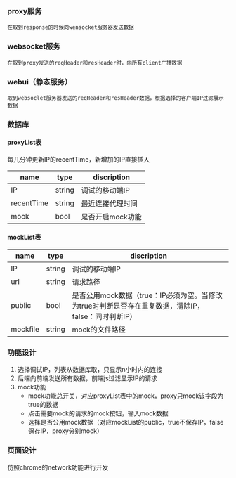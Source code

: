 ### proxy服务
	在取到response的时候向wensocket服务器发送数据
### websocket服务
	在取到proxy发送的reqHeader和resHeader时，向所有client广播数据
### webui（静态服务）
	取到websoclet服务器发送的reqHeader和resHeader数据，根据选择的客户端IP过滤展示数据

### 数据库

#### proxyList表
每几分钟更新IP的recentTime，新增加的IP直接插入

name        | type  | discription 
------------|-------|-------------
IP          |string |调试的移动端IP
recentTime  |string |最近连接代理时间
mock        |bool   |是否开启mock功能

#### mockList表
 name   | type  | discription 
--------|-------|-------------
IP      |string |调试的移动端IP
url     |string |请求路径
public  |bool   |是否公用mock数据（true：IP必须为空。当修改为true时判断是否存在重复数据，清除IP，false：同时判断IP）
mockfile|string |mock的文件路径


### 功能设计
1. 选择调试IP，列表从数据库取，只显示n小时内的连接
2. 后端向前端发送所有数据，前端js过滤显示IP的请求
3. mock功能
    * mock功能总开关，对应proxyList表中的mock，proxy只mock该字段为true的数据
    * 点击需要mock的请求的mock按钮，输入mock数据
    * 选择是否公用mock数据（对应mockList的public，true不保存IP，false保存IP，proxy分别mock）

### 页面设计
仿照chrome的network功能进行开发